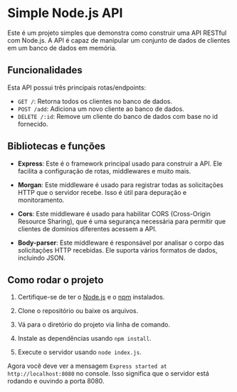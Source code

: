 # Simple Node.js API

Este é um projeto simples que demonstra como construir uma API RESTful com Node.js. A API é capaz de manipular um conjunto de dados de clientes em um banco de dados em memória.

## Funcionalidades

Esta API possui três principais rotas/endpoints:

- `GET /`: Retorna todos os clientes no banco de dados.
- `POST /add`: Adiciona um novo cliente ao banco de dados.
- `DELETE /:id`: Remove um cliente do banco de dados com base no id fornecido.

## Bibliotecas e funções

- **Express**: Este é o framework principal usado para construir a API. Ele facilita a configuração de rotas, middlewares e muito mais.

- **Morgan**: Este middleware é usado para registrar todas as solicitações HTTP que o servidor recebe. Isso é útil para depuração e monitoramento.

- **Cors**: Este middleware é usado para habilitar CORS (Cross-Origin Resource Sharing), que é uma segurança necessária para permitir que clientes de domínios diferentes acessem a API.

- **Body-parser**: Este middleware é responsável por analisar o corpo das solicitações HTTP recebidas. Ele suporta vários formatos de dados, incluindo JSON.

## Como rodar o projeto

1. Certifique-se de ter o [Node.js](https://nodejs.org/en/) e o [npm](https://www.npmjs.com/) instalados.

2. Clone o repositório ou baixe os arquivos.

3. Vá para o diretório do projeto via linha de comando.

4. Instale as dependências usando `npm install`.

5. Execute o servidor usando `node index.js`.

Agora você deve ver a mensagem `Express started at http://localhost:8080` no console. Isso significa que o servidor está rodando e ouvindo a porta 8080.
